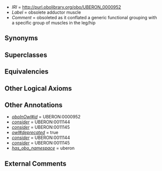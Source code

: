  * *IRI* = http://purl.obolibrary.org/obo/UBERON_0000952
 * *Label* = obsolete adductor muscle
 * *Comment* = obsoleted as it conflated a generic functional grouping with a specific group of muscles in the leg/hip

## Synonyms


## Superclasses


## Equivalencies


## Other Logical Axioms


## Other Annotations

 * *[oboInOwl#id](../../id/oboInOwl#id.md)* = UBERON:0000952
 * *[consider](../../er/oboInOwl#consider.md)* = UBERON:0011144
 * *[consider](../../er/oboInOwl#consider.md)* = UBERON:0011145
 * *[owl#deprecated](../../ed/owl#deprecated.md)* = true
 * *[consider](../../er/oboInOwl#consider.md)* = UBERON:0011144
 * *[consider](../../er/oboInOwl#consider.md)* = UBERON:0011145
 * *[has_obo_namespace](../../ce/oboInOwl#hasOBONamespace.md)* = uberon

## External Comments

